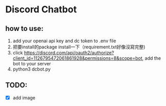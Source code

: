 # Discord Chatbot

## how to use:

1. add your openai api key and dc token to .env file 
2. 把要install的package install一下（requirement.txt好像沒寫完整)
3. click https://discord.com/api/oauth2/authorize?client_id=1126795472061861928&permissions=8&scope=bot, add the bot to your server
4. python3 dcbot.py

## TODO:

- [x] add image  